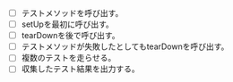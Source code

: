 - [ ] テストメソッドを呼び出す。
- [ ] setUpを最初に呼び出す。
- [ ] tearDownを後で呼び出す。
- [ ] テストメソッドが失敗したとしてもtearDownを呼び出す。
- [ ] 複数のテストを走らせる。
- [ ] 収集したテスト結果を出力する。